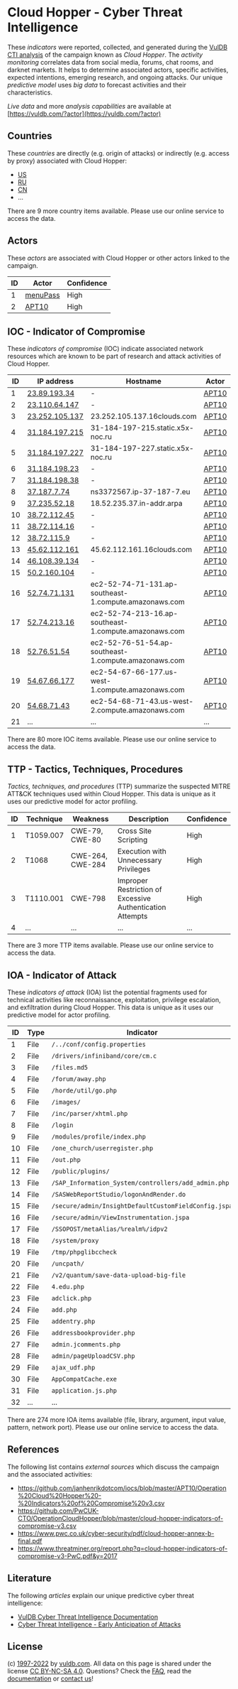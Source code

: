 # Cloud Hopper - Cyber Threat Intelligence

These _indicators_ were reported, collected, and generated during the [VulDB CTI analysis](https://vuldb.com/?kb.cti) of the campaign known as _Cloud Hopper_. The _activity monitoring_ correlates data from social media, forums, chat rooms, and darknet markets. It helps to determine associated actors, specific activities, expected intentions, emerging research, and ongoing attacks. Our unique _predictive model_ uses _big data_ to forecast activities and their characteristics.

_Live data_ and more _analysis capabilities_ are available at [https://vuldb.com/?actor](https://vuldb.com/?actor)

## Countries

These _countries_ are directly (e.g. origin of attacks) or indirectly (e.g. access by proxy) associated with Cloud Hopper:

* [US](https://vuldb.com/?country.us)
* [RU](https://vuldb.com/?country.ru)
* [CN](https://vuldb.com/?country.cn)
* ...

There are 9 more country items available. Please use our online service to access the data.

## Actors

These _actors_ are associated with Cloud Hopper or other actors linked to the campaign.

ID | Actor | Confidence
-- | ----- | ----------
1 | [menuPass](https://vuldb.com/?actor.menupass) | High
2 | [APT10](https://vuldb.com/?actor.apt10) | High

## IOC - Indicator of Compromise

These _indicators of compromise_ (IOC) indicate associated network resources which are known to be part of research and attack activities of Cloud Hopper.

ID | IP address | Hostname | Actor | Confidence
-- | ---------- | -------- | ----- | ----------
1 | [23.89.193.34](https://vuldb.com/?ip.23.89.193.34) | - | [APT10](https://vuldb.com/?actor.apt10) | High
2 | [23.110.64.147](https://vuldb.com/?ip.23.110.64.147) | - | [APT10](https://vuldb.com/?actor.apt10) | High
3 | [23.252.105.137](https://vuldb.com/?ip.23.252.105.137) | 23.252.105.137.16clouds.com | [APT10](https://vuldb.com/?actor.apt10) | High
4 | [31.184.197.215](https://vuldb.com/?ip.31.184.197.215) | 31-184-197-215.static.x5x-noc.ru | [APT10](https://vuldb.com/?actor.apt10) | High
5 | [31.184.197.227](https://vuldb.com/?ip.31.184.197.227) | 31-184-197-227.static.x5x-noc.ru | [APT10](https://vuldb.com/?actor.apt10) | High
6 | [31.184.198.23](https://vuldb.com/?ip.31.184.198.23) | - | [APT10](https://vuldb.com/?actor.apt10) | High
7 | [31.184.198.38](https://vuldb.com/?ip.31.184.198.38) | - | [APT10](https://vuldb.com/?actor.apt10) | High
8 | [37.187.7.74](https://vuldb.com/?ip.37.187.7.74) | ns3372567.ip-37-187-7.eu | [APT10](https://vuldb.com/?actor.apt10) | High
9 | [37.235.52.18](https://vuldb.com/?ip.37.235.52.18) | 18.52.235.37.in-addr.arpa | [APT10](https://vuldb.com/?actor.apt10) | High
10 | [38.72.112.45](https://vuldb.com/?ip.38.72.112.45) | - | [APT10](https://vuldb.com/?actor.apt10) | High
11 | [38.72.114.16](https://vuldb.com/?ip.38.72.114.16) | - | [APT10](https://vuldb.com/?actor.apt10) | High
12 | [38.72.115.9](https://vuldb.com/?ip.38.72.115.9) | - | [APT10](https://vuldb.com/?actor.apt10) | High
13 | [45.62.112.161](https://vuldb.com/?ip.45.62.112.161) | 45.62.112.161.16clouds.com | [APT10](https://vuldb.com/?actor.apt10) | High
14 | [46.108.39.134](https://vuldb.com/?ip.46.108.39.134) | - | [APT10](https://vuldb.com/?actor.apt10) | High
15 | [50.2.160.104](https://vuldb.com/?ip.50.2.160.104) | - | [APT10](https://vuldb.com/?actor.apt10) | High
16 | [52.74.71.131](https://vuldb.com/?ip.52.74.71.131) | ec2-52-74-71-131.ap-southeast-1.compute.amazonaws.com | [APT10](https://vuldb.com/?actor.apt10) | Medium
17 | [52.74.213.16](https://vuldb.com/?ip.52.74.213.16) | ec2-52-74-213-16.ap-southeast-1.compute.amazonaws.com | [APT10](https://vuldb.com/?actor.apt10) | Medium
18 | [52.76.51.54](https://vuldb.com/?ip.52.76.51.54) | ec2-52-76-51-54.ap-southeast-1.compute.amazonaws.com | [APT10](https://vuldb.com/?actor.apt10) | Medium
19 | [54.67.66.177](https://vuldb.com/?ip.54.67.66.177) | ec2-54-67-66-177.us-west-1.compute.amazonaws.com | [APT10](https://vuldb.com/?actor.apt10) | Medium
20 | [54.68.71.43](https://vuldb.com/?ip.54.68.71.43) | ec2-54-68-71-43.us-west-2.compute.amazonaws.com | [APT10](https://vuldb.com/?actor.apt10) | Medium
21 | ... | ... | ... | ...

There are 80 more IOC items available. Please use our online service to access the data.

## TTP - Tactics, Techniques, Procedures

_Tactics, techniques, and procedures_ (TTP) summarize the suspected MITRE ATT&CK techniques used within Cloud Hopper. This data is unique as it uses our predictive model for actor profiling.

ID | Technique | Weakness | Description | Confidence
-- | --------- | -------- | ----------- | ----------
1 | T1059.007 | CWE-79, CWE-80 | Cross Site Scripting | High
2 | T1068 | CWE-264, CWE-284 | Execution with Unnecessary Privileges | High
3 | T1110.001 | CWE-798 | Improper Restriction of Excessive Authentication Attempts | High
4 | ... | ... | ... | ...

There are 3 more TTP items available. Please use our online service to access the data.

## IOA - Indicator of Attack

These _indicators of attack_ (IOA) list the potential fragments used for technical activities like reconnaissance, exploitation, privilege escalation, and exfiltration during Cloud Hopper. This data is unique as it uses our predictive model for actor profiling.

ID | Type | Indicator | Confidence
-- | ---- | --------- | ----------
1 | File | `/../conf/config.properties` | High
2 | File | `/drivers/infiniband/core/cm.c` | High
3 | File | `/files.md5` | Medium
4 | File | `/forum/away.php` | High
5 | File | `/horde/util/go.php` | High
6 | File | `/images/` | Medium
7 | File | `/inc/parser/xhtml.php` | High
8 | File | `/login` | Low
9 | File | `/modules/profile/index.php` | High
10 | File | `/one_church/userregister.php` | High
11 | File | `/out.php` | Medium
12 | File | `/public/plugins/` | High
13 | File | `/SAP_Information_System/controllers/add_admin.php` | High
14 | File | `/SASWebReportStudio/logonAndRender.do` | High
15 | File | `/secure/admin/InsightDefaultCustomFieldConfig.jspa` | High
16 | File | `/secure/admin/ViewInstrumentation.jspa` | High
17 | File | `/SSOPOST/metaAlias/%realm%/idpv2` | High
18 | File | `/system/proxy` | High
19 | File | `/tmp/phpglibccheck` | High
20 | File | `/uncpath/` | Medium
21 | File | `/v2/quantum/save-data-upload-big-file` | High
22 | File | `4.edu.php` | Medium
23 | File | `adclick.php` | Medium
24 | File | `add.php` | Low
25 | File | `addentry.php` | Medium
26 | File | `addressbookprovider.php` | High
27 | File | `admin.jcomments.php` | High
28 | File | `admin/pageUploadCSV.php` | High
29 | File | `ajax_udf.php` | Medium
30 | File | `AppCompatCache.exe` | High
31 | File | `application.js.php` | High
32 | ... | ... | ...

There are 274 more IOA items available (file, library, argument, input value, pattern, network port). Please use our online service to access the data.

## References

The following list contains _external sources_ which discuss the campaign and the associated activities:

* https://github.com/janhenrikdotcom/iocs/blob/master/APT10/Operation%20Cloud%20Hopper%20-%20Indicators%20of%20Compromise%20v3.csv
* https://github.com/PwCUK-CTO/OperationCloudHopper/blob/master/cloud-hopper-indicators-of-compromise-v3.csv
* https://www.pwc.co.uk/cyber-security/pdf/cloud-hopper-annex-b-final.pdf
* https://www.threatminer.org/report.php?q=cloud-hopper-indicators-of-compromise-v3-PwC.pdf&y=2017

## Literature

The following _articles_ explain our unique predictive cyber threat intelligence:

* [VulDB Cyber Threat Intelligence Documentation](https://vuldb.com/?kb.cti)
* [Cyber Threat Intelligence - Early Anticipation of Attacks](https://www.scip.ch/en/?labs.20201022)

## License

(c) [1997-2022](https://vuldb.com/?kb.changelog) by [vuldb.com](https://vuldb.com/?kb.about). All data on this page is shared under the license [CC BY-NC-SA 4.0](https://creativecommons.org/licenses/by-nc-sa/4.0/). Questions? Check the [FAQ](https://vuldb.com/?kb.faq), read the [documentation](https://vuldb.com/?kb) or [contact us](https://vuldb.com/?contact)!
